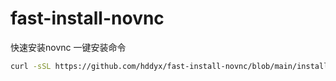 # fast-install-novnc
快速安装novnc
一键安装命令
```sh
curl -sSL https://github.com/hddyx/fast-install-novnc/blob/main/install.sh -o install.sh && sudo bash install.sh
``` 
